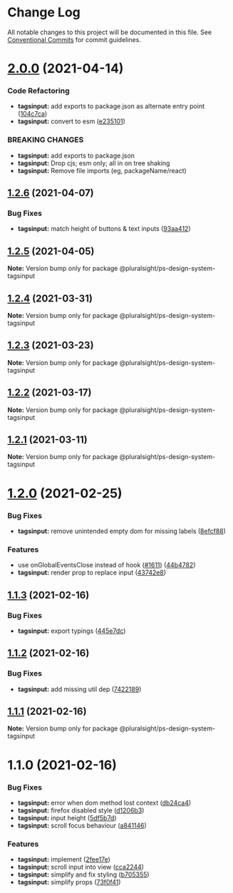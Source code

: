 # Change Log

All notable changes to this project will be documented in this file.
See [Conventional Commits](https://conventionalcommits.org) for commit guidelines.

# [2.0.0](https://github.com/pluralsight/design-system/compare/@pluralsight/ps-design-system-tagsinput@1.2.6...@pluralsight/ps-design-system-tagsinput@2.0.0) (2021-04-14)


### Code Refactoring

* **tagsinput:** add exports to package.json as alternate entry point ([104c7ca](https://github.com/pluralsight/design-system/commit/104c7ca3edb537cab3a9df36cd571bc142e034ec))
* **tagsinput:** convert to esm ([e235101](https://github.com/pluralsight/design-system/commit/e23510118cd38ba4d3d34db65722a8d23f8652ee))


### BREAKING CHANGES

* **tagsinput:** add exports to package.json
* **tagsinput:** Drop cjs; esm only; all in on tree shaking
* **tagsinput:** Remove file imports (eg, packageName/react)





## [1.2.6](https://github.com/pluralsight/design-system/compare/@pluralsight/ps-design-system-tagsinput@1.2.5...@pluralsight/ps-design-system-tagsinput@1.2.6) (2021-04-07)


### Bug Fixes

* **tagsinput:** match height of buttons & text inputs ([93aa412](https://github.com/pluralsight/design-system/commit/93aa41259af49c8617becd8847acf7c1ec510519))





## [1.2.5](https://github.com/pluralsight/design-system/compare/@pluralsight/ps-design-system-tagsinput@1.2.4...@pluralsight/ps-design-system-tagsinput@1.2.5) (2021-04-05)

**Note:** Version bump only for package @pluralsight/ps-design-system-tagsinput





## [1.2.4](https://github.com/pluralsight/design-system/compare/@pluralsight/ps-design-system-tagsinput@1.2.3...@pluralsight/ps-design-system-tagsinput@1.2.4) (2021-03-31)

**Note:** Version bump only for package @pluralsight/ps-design-system-tagsinput





## [1.2.3](https://github.com/pluralsight/design-system/compare/@pluralsight/ps-design-system-tagsinput@1.2.2...@pluralsight/ps-design-system-tagsinput@1.2.3) (2021-03-23)

**Note:** Version bump only for package @pluralsight/ps-design-system-tagsinput





## [1.2.2](https://github.com/pluralsight/design-system/compare/@pluralsight/ps-design-system-tagsinput@1.2.1...@pluralsight/ps-design-system-tagsinput@1.2.2) (2021-03-17)

**Note:** Version bump only for package @pluralsight/ps-design-system-tagsinput





## [1.2.1](https://github.com/pluralsight/design-system/compare/@pluralsight/ps-design-system-tagsinput@1.2.0...@pluralsight/ps-design-system-tagsinput@1.2.1) (2021-03-11)

**Note:** Version bump only for package @pluralsight/ps-design-system-tagsinput





# [1.2.0](https://github.com/pluralsight/design-system/compare/@pluralsight/ps-design-system-tagsinput@1.1.3...@pluralsight/ps-design-system-tagsinput@1.2.0) (2021-02-25)


### Bug Fixes

* **tagsinput:** remove unintended empty dom for missing labels ([8efcf88](https://github.com/pluralsight/design-system/commit/8efcf88273cfed9714a3baac683acf260bd9feb3))


### Features

* use onGlobalEventsClose instead of hook ([#1611](https://github.com/pluralsight/design-system/issues/1611)) ([44b4782](https://github.com/pluralsight/design-system/commit/44b4782947544eedf1a47e3615b01eed2a712393))
* **tagsinput:** render prop to replace input ([43742e8](https://github.com/pluralsight/design-system/commit/43742e8665afe77aeefc050eb922fcda592855fc))





## [1.1.3](https://github.com/pluralsight/design-system/compare/@pluralsight/ps-design-system-tagsinput@1.1.2...@pluralsight/ps-design-system-tagsinput@1.1.3) (2021-02-16)


### Bug Fixes

* **tagsinput:** export typings ([445e7dc](https://github.com/pluralsight/design-system/commit/445e7dc4fc3e8af67c8a77679411fef4d215ea99))





## [1.1.2](https://github.com/pluralsight/design-system/compare/@pluralsight/ps-design-system-tagsinput@1.1.1...@pluralsight/ps-design-system-tagsinput@1.1.2) (2021-02-16)


### Bug Fixes

* **tagsinput:** add missing util dep ([7422189](https://github.com/pluralsight/design-system/commit/74221898e2295152d9e62e153f8e4b90f1b8ec10))





## [1.1.1](https://github.com/pluralsight/design-system/compare/@pluralsight/ps-design-system-tagsinput@1.1.0...@pluralsight/ps-design-system-tagsinput@1.1.1) (2021-02-16)

**Note:** Version bump only for package @pluralsight/ps-design-system-tagsinput





# 1.1.0 (2021-02-16)


### Bug Fixes

* **tagsinput:** error when dom method lost context ([db24ca4](https://github.com/pluralsight/design-system/commit/db24ca4ee71e3c789bb4fc2ef75c190d802cbab1))
* **tagsinput:** firefox disabled style ([d1206b3](https://github.com/pluralsight/design-system/commit/d1206b3ab5a59cc1a636d083b6fc8ba8478db416))
* **tagsinput:** input height ([5df5b7d](https://github.com/pluralsight/design-system/commit/5df5b7d8015d9f67df4d3f24deeeac22f25833f9))
* **tagsinput:** scroll focus behaviour ([a841146](https://github.com/pluralsight/design-system/commit/a841146e1434553ae5ddaec074b99de0794ba6a5))


### Features

* **tagsinput:** implement ([2fee17e](https://github.com/pluralsight/design-system/commit/2fee17e715c1f9d61e3a6770937babe4eace951f))
* **tagsinput:** scroll input into view ([cca2244](https://github.com/pluralsight/design-system/commit/cca2244bd49ea2d62ae44bb4ec5d81b8d376cdb9))
* **tagsinput:** simplify and fix styling ([b705355](https://github.com/pluralsight/design-system/commit/b705355e03ee60229cf0796c4abec7dffd321a94))
* **tagsinput:** simplify props ([73f0f41](https://github.com/pluralsight/design-system/commit/73f0f41c1a009d5d7d1905605bf48ae75b5b146f))
